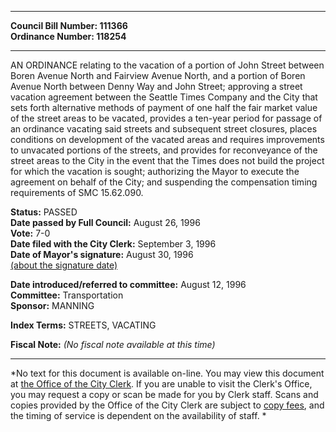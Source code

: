 * * * * *  
  
**Council Bill Number: [](#h0)[](#h2)111366**   
**Ordinance Number: 118254**  
  
* * * * *  
  
AN ORDINANCE relating to the vacation of a portion of John Street between Boren Avenue North and Fairview Avenue North, and a portion of Boren Avenue North between Denny Way and John Street; approving a street vacation agreement between the Seattle Times Company and the City that sets forth alternative methods of payment of one half the fair market value of the street areas to be vacated, provides a ten-year period for passage of an ordinance vacating said streets and subsequent street closures, places conditions on development of the vacated areas and requires improvements to unvacated portions of the streets, and provides for reconveyance of the street areas to the City in the event that the Times does not build the project for which the vacation is sought; authorizing the Mayor to execute the agreement on behalf of the City; and suspending the compensation timing requirements of SMC 15.62.090.  
  
**Status:** PASSED   
**Date passed by Full Council:** August 26, 1996   
**Vote:** 7-0   
**Date filed with the City Clerk:** September 3, 1996   
**Date of Mayor's signature:** August 30, 1996   
[(about the signature date)](/~public/approvaldate.htm)   
  
  
**Date introduced/referred to committee:** August 12, 1996   
**Committee:** Transportation   
**Sponsor:** MANNING   
  
**Index Terms:** STREETS, VACATING  
  
**Fiscal Note:** *(No fiscal note available at this time)*  
  
* * * * *  
  
*No text for this document is available on-line. You may view this document at [the Office of the City Clerk](http://www.seattle.gov/leg/clerk/contactUs.htm). If you are unable to visit the Clerk's Office, you may request a copy or scan be made for you by Clerk staff. Scans and copies provided by the Office of the City Clerk are subject to [copy fees](http://clerk.seattle.gov/~public/clerkfees.htm), and the timing of service is dependent on the availability of staff. *  
  
  
